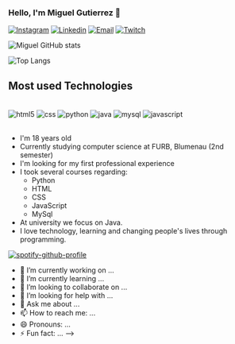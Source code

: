 ### Hello, I'm Miguel Gutierrez 👋

[![Instagram](https://img.shields.io/badge/Instagram-E4405F?style=for-the-badge&logo=instagram&logoColor=white
)](https://www.instagram.com/miguelkgutierrez/)
[![Linkedin](https://img.shields.io/badge/LinkedIn-0077B5?style=for-the-badge&logo=linkedin&logoColor=white
)](https://www.linkedin.com/in/miguel-gutierrez-612a83297/)
[![Email](https://img.shields.io/badge/Gmail-D14836?style=for-the-badge&logo=gmail&logoColor=white
)](https://mail.google.com/mail/u/1/#inbox?compose=GTvVlcSGLrVpPgfcxlcnBWQVthrtDRpWtFtlxCJrgzGGcwQkrShlCBNRrCXpfBKqtLfgqTcTLgqCN)
[![Twitch](https://img.shields.io/badge/Twitch-9146FF?style=for-the-badge&logo=twitch&logoColor=white
)](https://www.twitch.tv/kurch00)

![Miguel GitHub stats](https://github-readme-stats.vercel.app/api?username=kurch00&show_icons=true&theme=dracula)

![Top Langs](https://github-readme-stats.vercel.app/api/top-langs/?username=kurch00&hide_progress=true)

## Most used Technologies

<div style="display: inline_block"><br/>
  <img align= "center" alt="html5" src="https://img.shields.io/badge/HTML5-E34F26?style=for-the-badge&logo=html5&logoColor=white"/>
  <img align= "center" alt="css" src="https://img.shields.io/badge/CSS-239120?&style=for-the-badge&logo=css3&logoColor=white"/>
  <img align= "center" alt="python" src="https://img.shields.io/badge/Python-14354C?style=for-the-badge&logo=python&logoColor=white"/>
  <img align= "center" alt="java" src="https://img.shields.io/badge/Java-ED8B00?style=for-the-badge&logo=openjdk&logoColor=white"/>
  <img align= "center" alt="mysql" src="https://img.shields.io/badge/MySQL-00000F?style=for-the-badge&logo=mysql&logoColor=white"/>
  <img align= "center" alt="javascript" src="https://img.shields.io/badge/JavaScript-F7DF1E?style=for-the-badge&logo=javascript&logoColor=black"/>
</div><br/>

* I'm 18 years old
* Currently studying computer science at FURB, Blumenau (2nd semester)
* I'm looking for my first professional experience
* I took several courses regarding:
  - Python
  - HTML
  - CSS
  - JavaScript
  - MySql
* At university we focus on Java. 
* I love technology, learning and changing people's lives through programming.




[![spotify-github-profile](https://spotify-github-profile.vercel.app/api/view?uid=az1fm10e3w31uhx0eio51k9wk&cover_image=false&theme=default&show_offline=false&background_color=121212&interchange=false&bar_color=53b14f&bar_color_cover=false)](https://github.com/kittinan/spotify-github-profile)



- 🔭 I’m currently working on ...
- 🌱 I’m currently learning ...
- 👯 I’m looking to collaborate on ...
- 🤔 I’m looking for help with ...
- 💬 Ask me about ...
- 📫 How to reach me: ...
- 😄 Pronouns: ...
- ⚡ Fun fact: ...
-->
